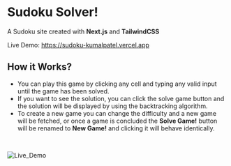 # Sudoku Solver!
A Sudoku site created with **Next.js** and **TailwindCSS**

Live Demo: https://sudoku-kumalpatel.vercel.app

## How it Works?
- You can play this game by clicking any cell and typing any valid input until the game has been solved.
- If you want to see the solution, you can click the solve game button and the solution will be displayed by using the backtracking algorithm.
- To create a new game you can change the difficulty and a new game will be fetched, or once a game is concluded the **Solve Game!** button will be renamed to **New Game!** and clicking it will behave identically.

<br/>

![Live_Demo](https://i.gyazo.com/aaa34c98ac3755c9b779a89d47cd7fb1.gif)